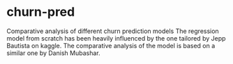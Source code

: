 # churn-pred
Comparative analysis of different churn prediction models
The regression model from scratch has been heavily influenced by the one tailored by Jepp Bautista on kaggle.
The comparative analysis of the model is based on a similar one by Danish Mubashar.
